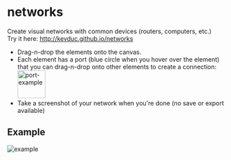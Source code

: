 # networks

Create visual networks with common devices (routers, computers, etc.)  
Try it here: http://kevduc.github.io/networks

- Drag-n-drop the elements onto the canvas.
- Each element has a port (blue circle when you hover over the element) that you can drag-n-drop onto other elements to create a connection:  
  <img src="https://user-images.githubusercontent.com/64347790/113188081-85385580-9251-11eb-8ac4-8aea4d3b51a9.png" title="port-example" height="64"/>
- Take a screenshot of your network when you're done (no save or export available)

## Example

<img src="https://user-images.githubusercontent.com/64347790/113187962-620da600-9251-11eb-897a-63ee6443db8e.png" title="example"/>
